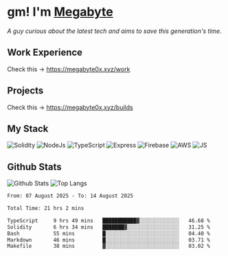 # gm! I'm [Megabyte](https://megabyte0x.xyz/)

*A guy curious about the latest tech and aims to save this generation's time.*

## Work Experience

Check this -> https://megabyte0x.xyz/work

## Projects

Check this -> https://megabyte0x.xyz/builds

## My Stack

![Solidity](https://img.shields.io/badge/solidity-grey?style=for-the-badge&logo=solidity&logoColor=Green)
![NodeJs](https://img.shields.io/badge/NODE_JS-grey?style=for-the-badge&logo=nodedotjs&logoColor=Green)
![TypeScript](https://img.shields.io/badge/TS-grey?style=for-the-badge&logo=typescript&logoColor=Green)
![Express](https://img.shields.io/badge/EXPRESS-grey?style=for-the-badge&logo=EXPRESS&logoColor=Green)
![Firebase](https://img.shields.io/badge/EXPRESS-grey?style=for-the-badge&logo=EXPRESS&logoColor=Green)
![AWS](https://img.shields.io/badge/AWS-grey?style=for-the-badge&logo=amazonaws&logoColor=Yellow)
![JS](https://img.shields.io/badge/JS-grey?style=for-the-badge&logo=javascript&logoColor=Green)

## Github Stats

![Github Stats](https://github-readme-stats.vercel.app/api?username=megabyte0x&show_icons=true&theme=dark&hide_border=true&bg_color=0D1117) ![Top Langs](https://github-readme-stats.vercel.app/api/top-langs/?username=megabyte0x&layout=compact&theme=dark)

<!--START_SECTION:waka-->

```txt
From: 07 August 2025 - To: 14 August 2025

Total Time: 21 hrs 2 mins

TypeScript     9 hrs 49 mins   ███████████▓░░░░░░░░░░░░░   46.68 %
Solidity       6 hrs 34 mins   ███████▓░░░░░░░░░░░░░░░░░   31.25 %
Bash           55 mins         █░░░░░░░░░░░░░░░░░░░░░░░░   04.40 %
Markdown       46 mins         █░░░░░░░░░░░░░░░░░░░░░░░░   03.71 %
Makefile       38 mins         ▓░░░░░░░░░░░░░░░░░░░░░░░░   03.02 %
```

<!--END_SECTION:waka-->


